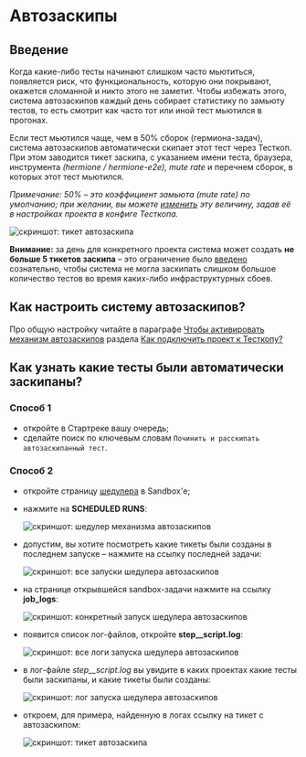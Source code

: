 # Автозаскипы

## Введение

Когда какие-либо тесты начинают слишком часто мьютиться, появляется риск, что функциональность, которую они покрывают, окажется сломанной и никто этого не заметит. Чтобы избежать этого, система автозаскипов каждый день собирает статистику по замьюту тестов, то есть смотрит как часто тот или иной тест мьютился в прогонах.

Если тест мьютился чаще, чем в 50% сборок (гермиона-задач), система автозаскипов автоматически скипает этот тест через Тесткоп. При этом заводится тикет заскипа, с указанием имени теста, браузера, инструмента *(hermione / hermione-e2e),* *mute rate* и перечнем сборок, в которых этот тест мьютился.

  *Примечание: 50% – это коэффициент замьюта (mute rate) по умолчанию; при желании, вы можете [изменить][how-to-setup-autoskips] эту величину, задав её в настройках проекта в конфиге Тесткопа.*

  ![скриншот: тикет автозаскипа](https://jing.yandex-team.ru/files/robot-testcop/testcop.doc.user.auto-skips.autoskip-ticket.png)

**Внимание:** за день для конкретного проекта система может создать **не больше 5 тикетов заскипа** – это ограничение было [введено](https://github.yandex-team.ru/search-interfaces/schedulers/blob/master/infra/testcop/skip-muted-tests/constants.js#L27) сознательно, чтобы система не могла заскипать слишком большое количество тестов во время каких-либо инфраструктурных сбоев.

## Как настроить систему автозаскипов?

Про общую настройку читайте в параграфе [Чтобы активировать механизм автозаскипов][how-to-setup-autoskips] раздела [Как подключить проект к Тесткопу?](https://doc.yandex-team.ru/si-infra/tests-stability/testcop/testcop-how-to-add-project.html)

## Как узнать какие тесты были автоматически заскипаны?

### Способ 1

- откройте в Стартреке вашу очередь;
- сделайте поиск по ключевым словам `Починить и расскипать автозаскипанный тест`.

### Способ 2

- откройте страницу [шедулера][autoskip-scheduler] в Sandbox'е;
- нажмите на **SCHEDULED RUNS**:

  ![скриншот: шедулер механизма автозаскипов](https://jing.yandex-team.ru/files/robot-testcop/testcop.doc.user.auto-skips.scheduler-autoskip.png)

- допустим, вы хотите посмотреть какие тикеты были созданы в последнем запуске – нажмите на ссылку последней задачи:

  ![скриншот: все запуски шедулера автозаскипов](https://jing.yandex-team.ru/files/robot-testcop/testcop.doc.user.auto-skips.scheduler-autoskip-runs.png)

- на странице открывшейся sandbox-задачи нажмите на ссылку **job_logs**:

  ![скриншот: конкретный запуск шедулера автозаскипов](https://jing.yandex-team.ru/files/robot-testcop/testcop.doc.user.auto-skips.scheduler-autoskip-run.png)

- появится список лог-файлов, откройте **step__script.log**:

  ![скриншот: все логи запуска шедулера автозаскипов](https://jing.yandex-team.ru/files/robot-testcop/testcop.doc.user.auto-skips.scheduler-autoskip-logs.png)

- в лог-файле *step__script.log* вы увидите в каких проектах какие тесты были заскипаны, и какие тикеты были созданы:

  ![скриншот: лог запуска шедулера автозаскипов](https://jing.yandex-team.ru/files/robot-testcop/testcop.doc.user.auto-skips.scheduler-autoskip-log.png)

- откроем, для примера, найденную в логах ссылку на тикет с автозаскипом:

  ![скриншот: тикет автозаскипа](https://jing.yandex-team.ru/files/robot-testcop/testcop.doc.user.auto-skips.scheduler-autoskip-created-ticket.png)

[autoskip-scheduler]: https://sandbox.yandex-team.ru/scheduler/43695/view
[how-to-setup-autoskips]: https://doc.yandex-team.ru/si-infra/tests-stability/testcop/testcop-how-to-add-project.html#chtoby-aktivirovat-mekhanizm-avtozaskipov
